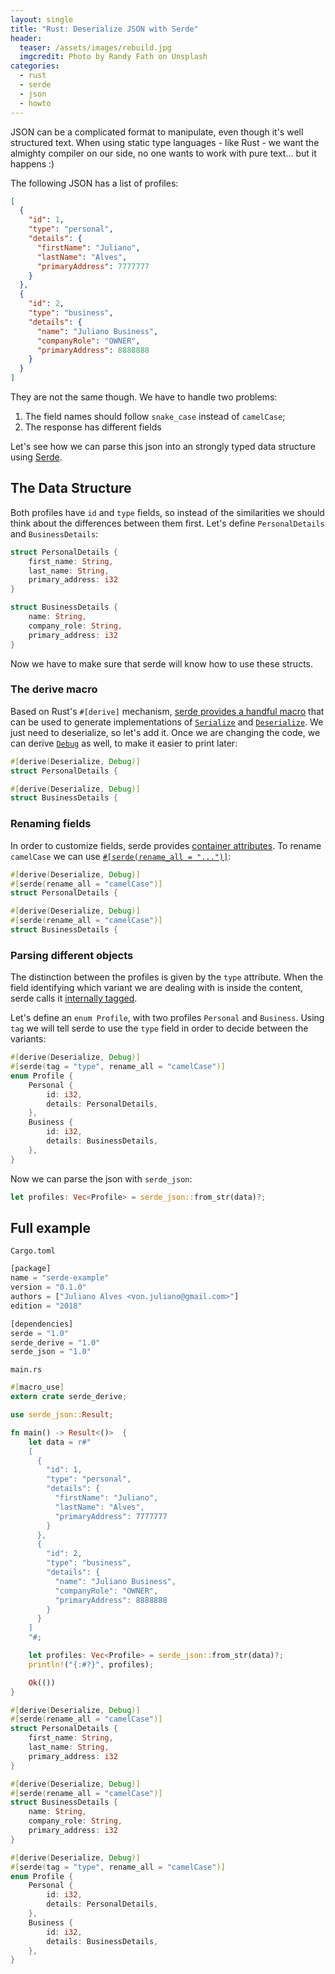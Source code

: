 ```yaml
---
layout: single
title: "Rust: Deserialize JSON with Serde"
header:
  teaser: /assets/images/rebuild.jpg
  imgcredit: Photo by Randy Fath on Unsplash
categories:
  - rust
  - serde
  - json
  - howto
---
```


JSON can be a complicated format to manipulate, even though it's well structured text. When using static type languages - like Rust - we want the almighty compiler on our side, no one wants to work with pure text... but it happens :)

The following JSON has a list of profiles:

```json
[
  {
    "id": 1,
    "type": "personal",
    "details": {
      "firstName": "Juliano",
      "lastName": "Alves",
      "primaryAddress": 7777777
    }
  },
  {
    "id": 2,
    "type": "business",
    "details": {
      "name": "Juliano Business",
      "companyRole": "OWNER",
      "primaryAddress": 8888888
    }
  }
]
```

They are not the same though. We have to handle two problems:

1. The field names should follow `snake_case` instead of `camelCase`;
2. The response has different fields

Let's see how we can parse this json into an strongly typed data structure using [Serde](https://serde.rs).

## The Data Structure

Both profiles have `id` and `type` fields, so instead of the similarities we should think about the differences between them first. Let's define `PersonalDetails` and `BusinessDetails`:

```rust
struct PersonalDetails {
    first_name: String,
    last_name: String,
    primary_address: i32
}

struct BusinessDetails {
    name: String,
    company_role: String,
    primary_address: i32
}
```

Now we have to make sure that serde will know how to use these structs.

### The derive macro

Based on Rust's `#[derive]` mechanism, [serde provides a handful macro](https://serde.rs/derive.html) that can be used to generate implementations of [`Serialize`](https://docs.serde.rs/serde/trait.Serialize.html) and [`Deserialize`](https://docs.serde.rs/serde/trait.Deserialize.html). We just need to deserialize, so let's add it. Once we are changing the code, we can derive [`Debug`](https://doc.rust-lang.org/std/fmt/trait.Debug.html) as well, to make it easier to print later:

```rust
#[derive(Deserialize, Debug)]
struct PersonalDetails {

#[derive(Deserialize, Debug)]
struct BusinessDetails {
```

### Renaming fields

In order to customize fields, serde provides [container attributes](https://serde.rs/container-attrs.html). To rename `camelCase` we can use [`#[serde(rename_all = "...")]`](https://serde.rs/container-attrs.html#rename_all):

```rust
#[derive(Deserialize, Debug)]
#[serde(rename_all = "camelCase")]
struct PersonalDetails {

#[derive(Deserialize, Debug)]
#[serde(rename_all = "camelCase")]
struct BusinessDetails {
```

### Parsing different objects

The distinction between the profiles is given by the `type` attribute. When the field identifying which variant we are dealing with is inside the content, serde calls it [internally tagged](https://serde.rs/enum-representations.html#internally-tagged).

Let's define an `enum Profile`, with two profiles `Personal` and `Business`. Using `tag` we will tell serde to use the `type` field in order to decide between the variants:

```rust
#[derive(Deserialize, Debug)]
#[serde(tag = "type", rename_all = "camelCase")]
enum Profile {
    Personal {
        id: i32,
        details: PersonalDetails,
    },
    Business {
        id: i32,
        details: BusinessDetails,
    },
}
```

Now we can parse the json with `serde_json`:

```rust
let profiles: Vec<Profile> = serde_json::from_str(data)?;
```

## Full example

`Cargo.toml`

```rust
[package]
name = "serde-example"
version = "0.1.0"
authors = ["Juliano Alves <von.juliano@gmail.com>"]
edition = "2018"

[dependencies]
serde = "1.0"
serde_derive = "1.0"
serde_json = "1.0"
```

`main.rs`

```rust
#[macro_use]
extern crate serde_derive;

use serde_json::Result;

fn main() -> Result<()>  {
    let data = r#"
    [
      {
        "id": 1,
        "type": "personal",
        "details": {
          "firstName": "Juliano",
          "lastName": "Alves",
          "primaryAddress": 7777777
        }
      },
      {
        "id": 2,
        "type": "business",
        "details": {
          "name": "Juliano Business",
          "companyRole": "OWNER",
          "primaryAddress": 8888888
        }
      }
    ]
    "#;

    let profiles: Vec<Profile> = serde_json::from_str(data)?;
    println!("{:#?}", profiles);

    Ok(())
}

#[derive(Deserialize, Debug)]
#[serde(rename_all = "camelCase")]
struct PersonalDetails {
    first_name: String,
    last_name: String,
    primary_address: i32
}

#[derive(Deserialize, Debug)]
#[serde(rename_all = "camelCase")]
struct BusinessDetails {
    name: String,
    company_role: String,
    primary_address: i32
}

#[derive(Deserialize, Debug)]
#[serde(tag = "type", rename_all = "camelCase")]
enum Profile {
    Personal {
        id: i32,
        details: PersonalDetails,
    },
    Business {
        id: i32,
        details: BusinessDetails,
    },
}
```
